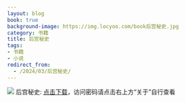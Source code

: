```yaml
---
layout: blog
book: true
background-image: https://img.locyoo.com/book后宫秘史.jpg
category: 书籍
title: 后宫秘史
tags:
- 书籍
- 小说
redirect_from:
  - /2024/03/后宫秘史/
---
```

![](https://img.locyoo.com/book后宫秘史.jpg)
后宫秘史: <a name = "ref1" href="https://url18.ctfile.com/f/50983618-1449297817-ed4408?p=3619">点击下载</a>，访问密码请点击右上方“关于”自行查看